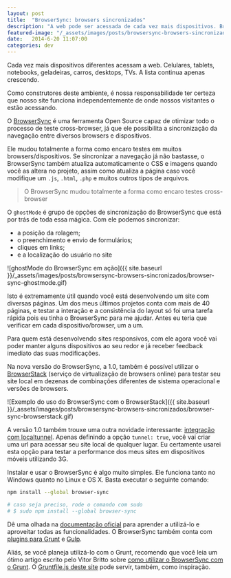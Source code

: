 ```yaml
---
layout: post
title:  "BrowserSync: browsers sincronizados"
description: "A web pode ser acessada de cada vez mais dispositivos. BrowserSync nos ajuda a realizar testes sincronizados em dezenas de browsers."
featured-image: "/_assets/images/posts/browsersync-browsers-sincronizados/browser-sync-ghostmode.jpg"
date:   2014-6-20 11:07:00
categories: dev
---
```


Cada vez mais dispositivos diferentes acessam a web. Celulares, tablets, notebooks, geladeiras, carros, desktops, TVs. A lista continua apenas crescendo.

Como construtores deste ambiente, é nossa responsabilidade ter certeza que nosso site funciona independentemente de onde nossos visitantes o estão acessando.

O [BrowserSync](http://browsersync.io) é uma ferramenta Open Source capaz de otimizar todo o processo de teste cross-browser, já que ele possibilita a sincronização da navegação entre diversos browsers e dispositivos.

<!--more-->

Ele mudou totalmente a forma como encaro testes em muitos browsers/dispositivos. Se sincronizar a navegação já não bastasse, o BrowserSync também atualiza automaticamente o CSS e imagens quando você as altera no projeto, assim como atualiza a página caso você modifique um `.js`, `.html`, `.php` e muitos outros tipos de arquivos.

<blockquote class="pullquote">O BrowserSync mudou totalmente a forma como encaro testes cross-browser</blockquote>

O `ghostMode` é grupo de opções de sincronização do BrowserSync que está por trás de toda essa mágica. Com ele podemos sincronizar:

- a posição da rolagem;
- o preenchimento e envio de formulários;
- cliques em links;
- e a localização do usuário no site

![ghostMode do BrowserSync em ação]({{ site.baseurl }}/_assets/images/posts/browsersync-browsers-sincronizados/browser-sync-ghostmode.gif)

Isto é extremamente útil quando você está desenvolvendo um site com diversas páginas. Um dos meus últimos projetos conta com mais de 40 páginas, e testar a interação e a consistência do layout só foi uma tarefa rápida pois eu tinha o BrowserSync para me ajudar. Antes eu teria que verificar em cada dispositivo/browser, um a um.

Para quem está desenvolvendo sites responsivos, com ele agora você vai poder manter alguns dispositivos ao seu redor e já receber feedback imediato das suas modificações.

Na nova versão do BrowserSync, a 1.0, também é possível utilizar o [BrowserStack](http://browserstack.com) (serviço de virtualização de browsers online) para testar seu site local em dezenas de combinações diferentes de sistema operacional e versões de browsers.

![Exemplo do uso do BrowserSync com o BrowserStack]({{ site.baseurl }}/_assets/images/posts/browsersync-browsers-sincronizados/browser-sync-browserstack.gif)

A versão 1.0 também trouxe uma outra novidade interessante: [integração com localtunnel](https://github.com/shakyShane/browser-sync/wiki/options-1.0#tunnel). Apenas definindo a opção `tunnel: true`, você vai criar uma url para acessar seu site local de qualquer lugar. Eu certamente usarei esta opção para testar a performance dos meus sites em dispositivos móveis utilizando 3G.

Instalar e usar o BrowserSync é algo muito simples. Ele funciona tanto no Windows quanto no Linux e OS X. Basta executar o seguinte comando:

```bash
npm install --global browser-sync

# caso seja preciso, rode o comando com sudo
# $ sudo npm install --global browser-sync
```

Dê uma olhada na [documentação oficial](https://github.com/shakyShane/browser-sync/wiki "Documentação oficial do BrowserSync") para aprender a utilizá-lo e aproveitar todas as funcionalidades. O BrowserSync também conta com [plugins para Grunt](https://github.com/shakyShane/grunt-browser-sync "Plugin do BrowserSync para Grunt") e [Gulp](https://github.com/shakyShane/gulp-browser-sync "Plugin do BrowserSync para o Gulp").

Aliás, se você planeja utilizá-lo com o Grunt, recomendo que você leia um ótimo artigo escrito pelo Vitor Britto sobre [como utilizar o BrowserSync com o Grunt](http://www.vitorbritto.com.br/blog/testes-sincronizados-entre-dispositivos-moveis/). O [Gruntfile.js deste site](https://github.com/hugobessaa/hugobessa/blob/master/Gruntfile.js) pode servir, também, como inspiração.












